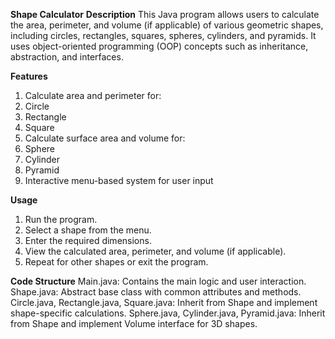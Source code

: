 **Shape Calculator**
**Description**
This Java program allows users to calculate the area, perimeter, and volume (if applicable) of various geometric shapes, including circles, rectangles, squares, spheres, cylinders, and pyramids. It uses object-oriented programming (OOP) concepts such as inheritance, abstraction, and interfaces.

**Features**
1. Calculate area and perimeter for:
2. Circle
3. Rectangle
4. Square
5. Calculate surface area and volume for:
  1. Sphere
  2. Cylinder
  3. Pyramid
6. Interactive menu-based system for user input
   
**Usage**
1. Run the program.
2. Select a shape from the menu.
3. Enter the required dimensions.
4. View the calculated area, perimeter, and volume (if applicable).
5. Repeat for other shapes or exit the program.
   
**Code Structure**
Main.java: Contains the main logic and user interaction.
Shape.java: Abstract base class with common attributes and methods.
Circle.java, Rectangle.java, Square.java: Inherit from Shape and implement shape-specific calculations.
Sphere.java, Cylinder.java, Pyramid.java: Inherit from Shape and implement Volume interface for 3D shapes.
